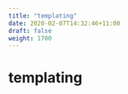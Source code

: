 ```yaml
---
title: "templating"
date: 2020-02-07T14:32:46+11:00
draft: false
weight: 1700
---
```


# templating
